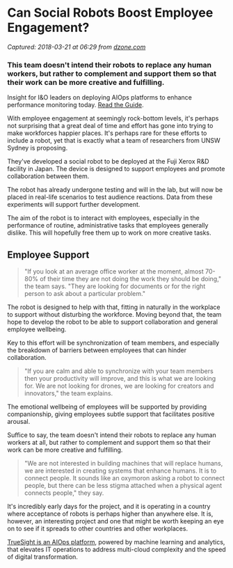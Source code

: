 # Can Social Robots Boost Employee Engagement?

_Captured: 2018-03-21 at 06:29 from [dzone.com](https://dzone.com/articles/can-social-robots-boost-employee-engagement?edition=367212&utm_source=Daily%20Digest&utm_medium=email&utm_campaign=Daily%20Digest%202018-03-20)_

###  This team doesn't intend their robots to replace any human workers, but rather to complement and support them so that their work can be more creative and fulfilling. 

Insight for I&O leaders on deploying AIOps platforms to enhance performance monitoring today. [Read the Guide](https://dzone.com/go?i=260321&u=http%3A%2F%2Fwww.bmc.com%2Fforms%2Fgartner-market-guide-for-aiops-platforms-2017.html%3Fcid%3Dpt-PA_STA_All_FC_PT_Gartner_AIOps_Market_Guide_Dzone_Analyst_Report-AB-03-f-08232017%26cc%3Dpt%26elqcid%3D4114%26sfcid%3D7011O0000027wFd).

With employee engagement at seemingly rock-bottom levels, it's perhaps not surprising that a great deal of time and effort has gone into trying to make workforces happier places. It's perhaps rare for these efforts to include a robot, yet that is exactly what a team of researchers from UNSW Sydney is proposing.

They've developed a social robot to be deployed at the Fuji Xerox R&D facility in Japan. The device is designed to support employees and promote collaboration between them.

The robot has already undergone testing and will in the lab, but will now be placed in real-life scenarios to test audience reactions. Data from these experiments will support further development.

The aim of the robot is to interact with employees, especially in the performance of routine, administrative tasks that employees generally dislike. This will hopefully free them up to work on more creative tasks.

## Employee Support

> "If you look at an average office worker at the moment, almost 70-80% of their time they are not doing the work they should be doing," the team says. "They are looking for documents or for the right person to ask about a particular problem."

The robot is designed to help with that, fitting in naturally in the workplace to support without disturbing the workforce. Moving beyond that, the team hope to develop the robot to be able to support collaboration and general employee wellbeing.

Key to this effort will be synchronization of team members, and especially the breakdown of barriers between employees that can hinder collaboration.

> "If you are calm and able to synchronize with your team members then your productivity will improve, and this is what we are looking for. We are not looking for drones, we are looking for creators and innovators," the team explains. 

The emotional wellbeing of employees will be supported by providing companionship, giving employees subtle support that facilitates positive arousal.

Suffice to say, the team doesn't intend their robots to replace any human workers at all, but rather to complement and support them so that their work can be more creative and fulfilling.

> "We are not interested in building machines that will replace humans, we are interested in creating systems that enhance humans. It is to connect people. It sounds like an oxymoron asking a robot to connect people, but there can be less stigma attached when a physical agent connects people," they say. 

It's incredibly early days for the project, and it is operating in a country where acceptance of robots is perhaps higher than anywhere else. It is, however, an interesting project and one that might be worth keeping an eye on to see if it spreads to other countries and other workplaces.

[TrueSight is an AIOps platform](https://dzone.com/go?i=247359&u=http%3A%2F%2Fwww.bmc.com%2Fit-solutions%2Ftruesight.html), powered by machine learning and analytics, that elevates IT operations to address multi-cloud complexity and the speed of digital transformation.
